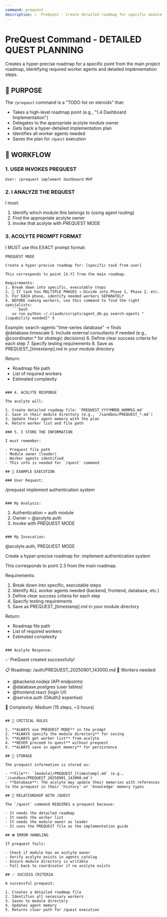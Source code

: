 ```yaml
---
command: prequest
description: ♾️  PreQuest - Create detailed roadmap for specific module implementation with worker agents
---
```


# PreQuest Command - DETAILED QUEST PLANNING

Creates a hyper-precise roadmap for a specific point from the main project roadmap, identifying required worker agents and detailed implementation steps.

## 🎯 PURPOSE

The `/prequest` command is a "TODO list on steroids" that:

- Takes a high-level roadmap point (e.g., "1.4 Dashboard Implementation")
- Delegates to the appropriate acolyte module owner
- Gets back a hyper-detailed implementation plan
- Identifies all worker agents needed
- Saves the plan for `/quest` execution

## 🔄 WORKFLOW

### 1. USER INVOKES PREQUEST

```
User: /prequest implement dashboard MVP
```

### 2. I ANALYZE THE REQUEST

I must:

1. Identify which module this belongs to (using agent routing)
2. Find the appropriate acolyte owner
3. Invoke that acolyte with PREQUEST MODE

### 3. ACOLYTE PROMPT FORMAT

I MUST use this EXACT prompt format:

```
PREQUEST MODE

Create a hyper-precise roadmap for: [specific task from user]

This corresponds to point [X.Y] from the main roadmap.

Requirements:
1. Break down into specific, executable steps
2. 🚨 If task has MULTIPLE PHASES → Divide into Phase 1, Phase 2, etc.
3. For EACH phase, identify needed workers SEPARATELY
4. BEFORE naming workers, use this command to find the right specialists:
   ```bash
   uv run python ~/.claude/scripts/agent_db.py search-agents "[capability needed]" 5
   ```
   Example: search-agents "time-series database" → finds @database.timescale
5. Include external consultants if needed (e.g., @coordinator.* for strategic decisions)
6. Define clear success criteria for each step
7. Specify testing requirements
8. Save as PREQUEST_[timestamp].md in your module directory

Return:
- Roadmap file path
- List of required workers
- Estimated complexity
```

### 4. ACOLYTE RESPONSE

The acolyte will:

1. Create detailed roadmap file: `PREQUEST_YYYYMMDD_HHMMSS.md`
2. Save in their module directory (e.g., `/sandbox/PREQUEST_*.md`)
3. Update their agent memory with the plan
4. Return worker list and file path

### 5. I STORE THE INFORMATION

I must remember:

- Prequest file path
- Module owner (leader)
- Worker agents identified
- This info is needed for `/quest` command

## 📝 EXAMPLE EXECUTION

### User Request:

```
/prequest implement authentication system
```

### My Analysis:

```
1. Authentication = auth module
2. Owner = @acolyte.auth
3. Invoke with PREQUEST MODE
```

### My Invocation:

```
@acolyte.auth, PREQUEST MODE

Create a hyper-precise roadmap for: implement authentication system

This corresponds to point 2.3 from the main roadmap.

Requirements:
1. Break down into specific, executable steps
2. Identify ALL worker agents needed (backend, frontend, database, etc.)
3. Define clear success criteria for each step
4. Specify testing requirements
5. Save as PREQUEST_[timestamp].md in your module directory

Return:
- Roadmap file path
- List of required workers
- Estimated complexity
```

### Acolyte Response:

```
✅ PreQuest created successfully!

📋 Roadmap: /auth/PREQUEST_20250901_143000.md
👥 Workers needed:
   - @backend.nodejs (API endpoints)
   - @database.postgres (user tables)
   - @frontend.react (login UI)
   - @service.auth (OAuth2 expertise)

🎯 Complexity: Medium (15 steps, ~3 hours)
```

## 🚨 CRITICAL RULES

1. **ALWAYS use PREQUEST MODE** in the prompt
2. **ALWAYS specify the module directory** for saving
3. **ALWAYS get worker list** from acolyte
4. **NEVER proceed to quest** without prequest
5. **ALWAYS save in agent memory** for persistence

## 💾 STORAGE

The prequest information is stored as:

- **File**: `[module]/PREQUEST_[timestamp].md` (e.g., `/sandbox/PREQUEST_20250901_143000.md`)
- **Database**: The acolyte may update their memories with references to the prequest in their 'history' or 'knowledge' memory types

## 🔗 RELATIONSHIP WITH /QUEST

The `/quest` command REQUIRES a prequest because:

- It needs the detailed roadmap
- It needs the worker list
- It needs the module owner as leader
- It uses the PREQUEST file as the implementation guide

## ❌ ERROR HANDLING

If prequest fails:

- Check if module has an acolyte owner
- Verify acolyte exists in agents_catalog
- Ensure module directory is writable
- Fall back to coordinator if no acolyte exists

## ✅ SUCCESS CRITERIA

A successful prequest:

1. Creates a detailed roadmap file
2. Identifies all necessary workers
3. Saves to module directory
4. Updates agent memory
5. Returns clear path for /quest execution
